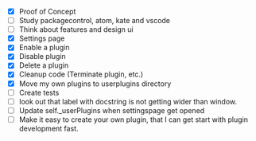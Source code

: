 - [x] Proof of Concept
- [ ] Study packagecontrol, atom, kate and vscode
- [ ] Think about features and design ui
- [x] Settings page
- [x] Enable a plugin
- [x] Disable plugin
- [x] Delete a plugin
- [x] Cleanup code (Terminate plugin, etc.)
- [x] Move my own plugins to userplugins directory
- [ ] Create tests
- [ ] look out that label with docstring is not getting wider than window.
- [ ] Update self._userPlugins when settingspage get opened
- [ ] Make it easy to create your own plugin, that I can get start with plugin development fast.
